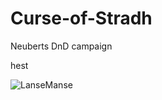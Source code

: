 # Curse-of-Stradh
Neuberts DnD campaign

hest

![LanseManse](https://animondo.dk/cdn/shop/articles/basset-hound-fakta-og-information-om-racen-967611_1024x1024.jpg?v=1709737370)
